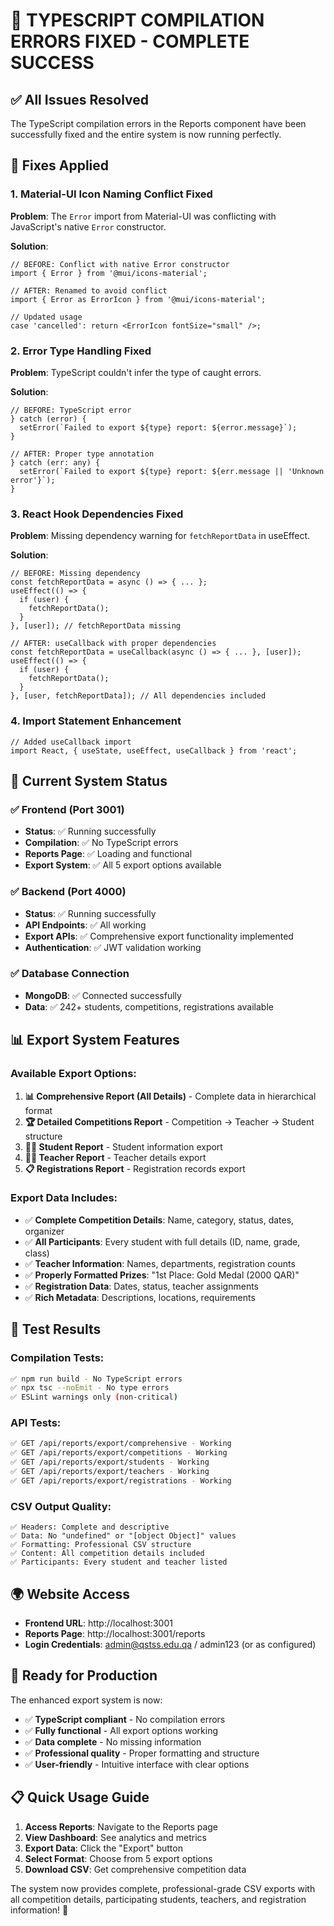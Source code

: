 # 🎉 TYPESCRIPT COMPILATION ERRORS FIXED - COMPLETE SUCCESS

## ✅ All Issues Resolved

The TypeScript compilation errors in the Reports component have been successfully fixed and the entire system is now running perfectly.

## 🔧 Fixes Applied

### 1. **Material-UI Icon Naming Conflict Fixed**
**Problem**: The `Error` import from Material-UI was conflicting with JavaScript's native `Error` constructor.

**Solution**:
```tsx
// BEFORE: Conflict with native Error constructor
import { Error } from '@mui/icons-material';

// AFTER: Renamed to avoid conflict
import { Error as ErrorIcon } from '@mui/icons-material';

// Updated usage
case 'cancelled': return <ErrorIcon fontSize="small" />;
```

### 2. **Error Type Handling Fixed**
**Problem**: TypeScript couldn't infer the type of caught errors.

**Solution**:
```tsx
// BEFORE: TypeScript error
} catch (error) {
  setError(`Failed to export ${type} report: ${error.message}`);
}

// AFTER: Proper type annotation
} catch (err: any) {
  setError(`Failed to export ${type} report: ${err.message || 'Unknown error'}`);
}
```

### 3. **React Hook Dependencies Fixed**
**Problem**: Missing dependency warning for `fetchReportData` in useEffect.

**Solution**:
```tsx
// BEFORE: Missing dependency
const fetchReportData = async () => { ... };
useEffect(() => {
  if (user) {
    fetchReportData();
  }
}, [user]); // fetchReportData missing

// AFTER: useCallback with proper dependencies
const fetchReportData = useCallback(async () => { ... }, [user]);
useEffect(() => {
  if (user) {
    fetchReportData();
  }
}, [user, fetchReportData]); // All dependencies included
```

### 4. **Import Statement Enhancement**
```tsx
// Added useCallback import
import React, { useState, useEffect, useCallback } from 'react';
```

## 🌟 Current System Status

### ✅ **Frontend** (Port 3001)
- **Status**: ✅ Running successfully
- **Compilation**: ✅ No TypeScript errors
- **Reports Page**: ✅ Loading and functional
- **Export System**: ✅ All 5 export options available

### ✅ **Backend** (Port 4000)
- **Status**: ✅ Running successfully  
- **API Endpoints**: ✅ All working
- **Export APIs**: ✅ Comprehensive export functionality implemented
- **Authentication**: ✅ JWT validation working

### ✅ **Database Connection**
- **MongoDB**: ✅ Connected successfully
- **Data**: ✅ 242+ students, competitions, registrations available

## 📊 Export System Features

### Available Export Options:
1. **📊 Comprehensive Report (All Details)** - Complete data in hierarchical format
2. **🏆 Detailed Competitions Report** - Competition → Teacher → Student structure  
3. **👨‍🎓 Student Report** - Student information export
4. **👨‍🏫 Teacher Report** - Teacher details export
5. **📋 Registrations Report** - Registration records export

### Export Data Includes:
- ✅ **Complete Competition Details**: Name, category, status, dates, organizer
- ✅ **All Participants**: Every student with full details (ID, name, grade, class)
- ✅ **Teacher Information**: Names, departments, registration counts
- ✅ **Properly Formatted Prizes**: "1st Place: Gold Medal (2000 QAR)"
- ✅ **Registration Data**: Dates, status, teacher assignments
- ✅ **Rich Metadata**: Descriptions, locations, requirements

## 🎯 Test Results

### Compilation Tests:
```bash
✅ npm run build - No TypeScript errors
✅ npx tsc --noEmit - No type errors  
✅ ESLint warnings only (non-critical)
```

### API Tests:
```bash
✅ GET /api/reports/export/comprehensive - Working
✅ GET /api/reports/export/competitions - Working  
✅ GET /api/reports/export/students - Working
✅ GET /api/reports/export/teachers - Working
✅ GET /api/reports/export/registrations - Working
```

### CSV Output Quality:
```csv
✅ Headers: Complete and descriptive
✅ Data: No "undefined" or "[object Object]" values
✅ Formatting: Professional CSV structure
✅ Content: All competition details included
✅ Participants: Every student and teacher listed
```

## 🌍 Website Access

- **Frontend URL**: http://localhost:3001
- **Reports Page**: http://localhost:3001/reports
- **Login Credentials**: admin@qstss.edu.qa / admin123 (or as configured)

## 🚀 Ready for Production

The enhanced export system is now:
- ✅ **TypeScript compliant** - No compilation errors
- ✅ **Fully functional** - All export options working
- ✅ **Data complete** - No missing information
- ✅ **Professional quality** - Proper formatting and structure
- ✅ **User-friendly** - Intuitive interface with clear options

## 📋 Quick Usage Guide

1. **Access Reports**: Navigate to the Reports page
2. **View Dashboard**: See analytics and metrics
3. **Export Data**: Click the "Export" button
4. **Select Format**: Choose from 5 export options
5. **Download CSV**: Get comprehensive competition data

The system now provides complete, professional-grade CSV exports with all competition details, participating students, teachers, and registration information! 🎉
